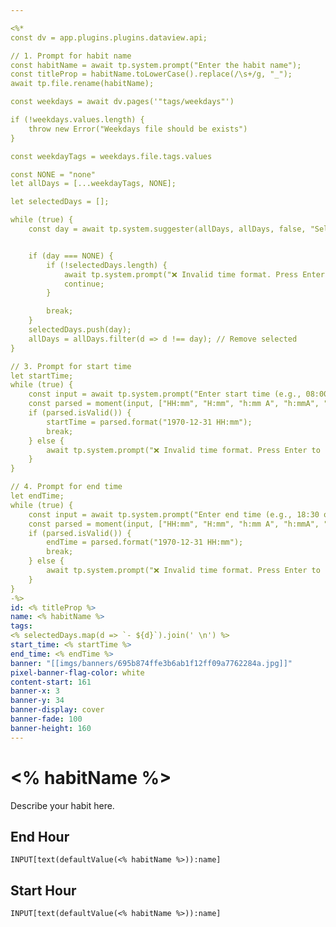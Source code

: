 ```yaml
---

<%*
const dv = app.plugins.plugins.dataview.api;

// 1. Prompt for habit name
const habitName = await tp.system.prompt("Enter the habit name");
const titleProp = habitName.toLowerCase().replace(/\s+/g, "_");
await tp.file.rename(habitName);

const weekdays = await dv.pages('"tags/weekdays"')

if (!weekdays.values.length) {
	throw new Error("Weekdays file should be exists")
}

const weekdayTags = weekdays.file.tags.values

const NONE = "none"
let allDays = [...weekdayTags, NONE];

let selectedDays = [];

while (true) {
    const day = await tp.system.suggester(allDays, allDays, false, "Select a day (or 'none' to finish)");


    if (day === NONE) {
	    if (!selectedDays.length) {
		    await tp.system.prompt("❌ Invalid time format. Press Enter to retry.");
		    continue;
	    }

		break;
    }
    selectedDays.push(day);
    allDays = allDays.filter(d => d !== day); // Remove selected
}

// 3. Prompt for start time
let startTime;
while (true) {
    const input = await tp.system.prompt("Enter start time (e.g., 08:00 or 8:00 am)");
    const parsed = moment(input, ["HH:mm", "H:mm", "h:mm A", "h:mmA", "hh:mm A"], true);
    if (parsed.isValid()) {
        startTime = parsed.format("1970-12-31 HH:mm");
        break;
    } else {
        await tp.system.prompt("❌ Invalid time format. Press Enter to retry.");
    }
}

// 4. Prompt for end time
let endTime;
while (true) {
    const input = await tp.system.prompt("Enter end time (e.g., 18:30 or 6:30 pm)");
    const parsed = moment(input, ["HH:mm", "H:mm", "h:mm A", "h:mmA", "hh:mm A"], true);
    if (parsed.isValid()) {
        endTime = parsed.format("1970-12-31 HH:mm");
        break;
    } else {
        await tp.system.prompt("❌ Invalid time format. Press Enter to retry.");
    }
}
-%>
id: <% titleProp %>
name: <% habitName %>
tags:
<% selectedDays.map(d => `- ${d}`).join(' \n') %>
start_time: <% startTime %>
end_time: <% endTime %>
banner: "[[imgs/banners/695b874ffe3b6ab1f12ff09a7762284a.jpg]]"
pixel-banner-flag-color: white
content-start: 161
banner-x: 3
banner-y: 34
banner-display: cover
banner-fade: 100
banner-height: 160
---
```

# <% habitName %>

Describe your habit here.



## End Hour

```meta-bind
INPUT[text(defaultValue(<% habitName %>)):name]
```

## Start Hour


```meta-bind
INPUT[text(defaultValue(<% habitName %>)):name]
```